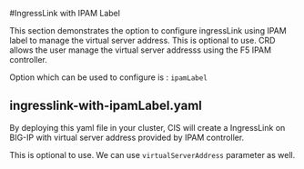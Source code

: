 #IngressLink with IPAM Label

This section demonstrates the option to configure ingressLink using IPAM label to manage the virtual server address. This is optional to use.
CRD allows the user manage the virtual server addresss using the F5 IPAM controller.


Option which can be used to configure is :
    `ipamLabel`

## ingresslink-with-ipamLabel.yaml

By deploying this yaml file in your cluster, CIS will create a IngressLink on BIG-IP with virtual server address provided by IPAM controller.

This is optional to use. We can use `virtualServerAddress` parameter as well.